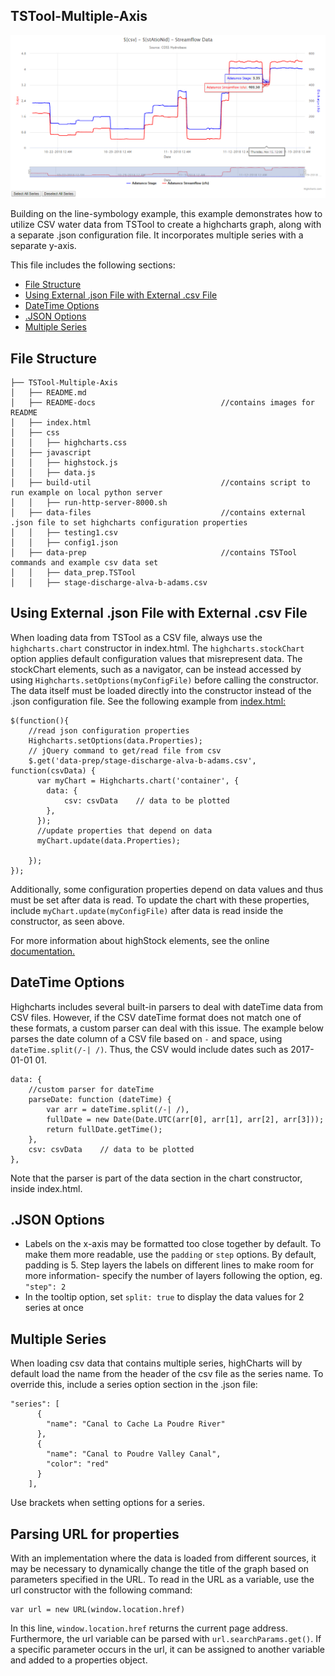 ## TSTool-Multiple-Axis

![](README-docs/TS-Tool-Multiple-Axis.png)

Building on the line-symbology example, this example demonstrates how to utilize CSV water data from TSTool to create a highcharts graph, along with a separate .json configuration file.  It incorporates multiple series with a separate y-axis.

This file includes the following sections:

* [File Structure](#file-structure)
* [Using External .json File with External .csv File](#using-external-.json-file-with-external-.csv-file)
* [DateTime Options](#datetime-options)
* [.JSON Options](#.json-options)
* [Multiple Series](#multiple-series)

## File Structure

```
├── TSTool-Multiple-Axis
│   ├── README.md
│   ├── README-docs                            //contains images for README
│   ├── index.html
│   ├── css
│   │   ├── highcharts.css
│   ├── javascript
│   │   ├── highstock.js
│   │   ├── data.js
│   ├── build-util                             //contains script to run example on local python server
│   │   ├── run-http-server-8000.sh
│   ├── data-files                             //contains external .json file to set highcharts configuration properties
│   │   ├── testing1.csv
│   │   ├── config1.json
│   ├── data-prep                              //contains TSTool commands and example csv data set
│   │   ├── data_prep.TSTool
│   │   ├── stage-discharge-alva-b-adams.csv
```

## Using External .json File with External .csv File

When loading data from TSTool as a CSV file, always use the `highcharts.chart` constructor in index.html.  The `highcharts.stockChart` option applies default configuration values that misrepresent data.  The stockChart elements, such as a navigator, can be instead accessed by using `Highcharts.setOptions(myConfigFile)` before calling the constructor.  The data itself must be loaded directly into the constructor instead of the .json configuration file.  See the following example from [index.html:](index.html)

```
$(function(){
    //read json configuration properties
    Highcharts.setOptions(data.Properties);
    // jQuery command to get/read file from csv
    $.get('data-prep/stage-discharge-alva-b-adams.csv', function(csvData) {
      var myChart = Highcharts.chart('container', {
        data: {
            csv: csvData    // data to be plotted
        },
      });
      //update properties that depend on data
      myChart.update(data.Properties);

    });
});
```

Additionally, some configuration properties depend on data values and thus must be set after data is read.  To update the chart with these properties, include `myChart.update(myConfigFile)` after data is read inside the constructor, as seen above.

For more information about highStock elements, see the online [documentation.](https://www.highcharts.com/docs/chart-concepts/understanding-highstock)

## DateTime Options

Highcharts includes several built-in parsers to deal with dateTime data from CSV files.  However, if the CSV dateTime format does not match one of these formats, a custom parser can deal with this issue.  The example below parses the date column of a CSV file based on `-` and space, using `dateTime.split(/-| /)`.  Thus, the CSV would include dates such as 2017-01-01 01.

```
data: {
    //custom parser for dateTime
    parseDate: function (dateTime) {
        var arr = dateTime.split(/-| /),
        fullDate = new Date(Date.UTC(arr[0], arr[1], arr[2], arr[3]));
        return fullDate.getTime();
    },
    csv: csvData    // data to be plotted
},
```
Note that the parser is part of the data section in the chart constructor, inside index.html.

## .JSON Options

* Labels on the x-axis may be formatted too close together by default.  To make them more readable, use the `padding` or `step` options.  By default, padding is 5.  Step layers the labels on different lines to make room for more information- specify the number of layers following the option, eg. `"step": 2`
* In the tooltip option, set `split: true` to display the data values for 2 series at once

## Multiple Series

When loading csv data that contains multiple series, highCharts will by default load the name from the header of the csv file as the series name.  To override this, include a series option section in the .json file:

```
"series": [
      {
        "name": "Canal to Cache La Poudre River"
      },
      {
        "name": "Canal to Poudre Valley Canal",
        "color": "red"
      }
    ],
```

Use brackets when setting options for a series.

## Parsing URL for properties

With an implementation where the data is loaded from different sources, it may be necessary to dynamically change the title of the graph based on parameters specified in the URL.  To read in the URL as a variable, use the url constructor with the following command:

```
var url = new URL(window.location.href)
```

In this line, `window.location.href` returns the current page address.  Furthermore, the url variable can be parsed with `url.searchParams.get()`.  If a specific parameter occurs in the url, it can be assigned to another variable and added to a properties object.
